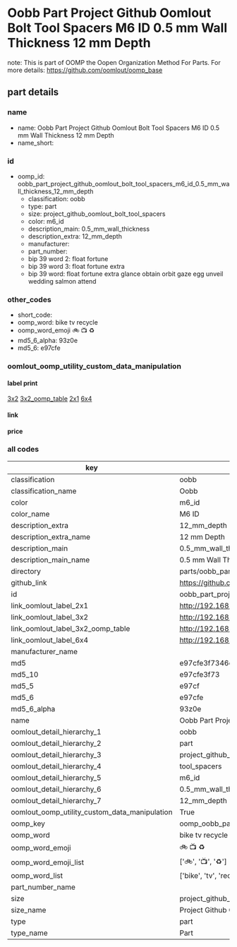 # Oobb Part Project Github Oomlout Bolt Tool Spacers M6 ID 0.5 mm Wall Thickness 12 mm Depth  

note: This is part of OOMP the Oopen Organization Method For Parts. For more details: https://github.com/oomlout/oomp_base

##  part details
  







### name
* name: Oobb Part Project Github Oomlout Bolt Tool Spacers M6 ID 0.5 mm Wall Thickness 12 mm Depth
* name_short: 
### id
* oomp_id: oobb_part_project_github_oomlout_bolt_tool_spacers_m6_id_0.5_mm_wall_thickness_12_mm_depth
  * classification: oobb
  * type: part
  * size: project_github_oomlout_bolt_tool_spacers
  * color: m6_id
  * description_main: 0.5_mm_wall_thickness
  * description_extra: 12_mm_depth
  * manufacturer: 
  * part_number: 
  * bip 39 word 2: float fortune
  * bip 39 word 3: float fortune extra
  * bip 39 word: float fortune extra glance obtain orbit gaze egg unveil wedding salmon attend

### other_codes
* short_code: 
* oomp_word: bike tv recycle
* oomp_word_emoji :bike: :tv: :recycle:
* md5_6_alpha: 93z0e
* md5_6: e97cfe






### oomlout_oomp_utility_custom_data_manipulation
#### label print
[3x2](http://192.168.1.245:1112/?label=oomp%2093z0e)
[3x2_oomp_table](http://192.168.1.108:1112/?label=oomp%2093z0e)
[2x1](http://192.168.1.242:1112/?label=oomp%2093z0e)
[6x4](http://192.168.1.55:1112/?label=oomp%2093z0e)    

#### link

                              

#### price







### all codes 
| key | value |  
| --- | --- |  
| classification | oobb |  
| classification_name | Oobb |  
| color | m6_id |  
| color_name | M6 ID |  
| description_extra | 12_mm_depth |  
| description_extra_name | 12 mm Depth |  
| description_main | 0.5_mm_wall_thickness |  
| description_main_name | 0.5 mm Wall Thickness |  
| directory | parts/oobb_part_project_github_oomlout_bolt_tool_spacers_m6_id_0.5_mm_wall_thickness_12_mm_depth |  
| github_link | https://github.com/oomlout/oomlout_oomp_part_src/tree/main/parts/oobb_part_project_github_oomlout_bolt_tool_spacers_m6_id_0.5_mm_wall_thickness_12_mm_depth |  
| id | oobb_part_project_github_oomlout_bolt_tool_spacers_m6_id_0.5_mm_wall_thickness_12_mm_depth |  
| link_oomlout_label_2x1 | http://192.168.1.242:1112/?label=oomp%2093z0e |  
| link_oomlout_label_3x2 | http://192.168.1.245:1112/?label=oomp%2093z0e |  
| link_oomlout_label_3x2_oomp_table | http://192.168.1.108:1112/?label=oomp%2093z0e |  
| link_oomlout_label_6x4 | http://192.168.1.55:1112/?label=oomp%2093z0e |  
| manufacturer_name |  |  
| md5 | e97cfe3f7346cc166fcc462aa216e2c9 |  
| md5_10 | e97cfe3f73 |  
| md5_5 | e97cf |  
| md5_6 | e97cfe |  
| md5_6_alpha | 93z0e |  
| name | Oobb Part Project Github Oomlout Bolt Tool Spacers M6 ID 0.5 mm Wall Thickness 12 mm Depth |  
| oomlout_detail_hierarchy_1 | oobb |  
| oomlout_detail_hierarchy_2 | part |  
| oomlout_detail_hierarchy_3 | project_github_bolt |  
| oomlout_detail_hierarchy_4 | tool_spacers |  
| oomlout_detail_hierarchy_5 | m6_id |  
| oomlout_detail_hierarchy_6 | 0.5_mm_wall_thickness |  
| oomlout_detail_hierarchy_7 | 12_mm_depth |  
| oomlout_oomp_utility_custom_data_manipulation | True |  
| oomp_key | oomp_oobb_part_project_github_oomlout_bolt_tool_spacers_m6_id_0.5_mm_wall_thickness_12_mm_depth |  
| oomp_word | bike tv recycle |  
| oomp_word_emoji | :bike: :tv: :recycle: |  
| oomp_word_emoji_list | [':bike:', ':tv:', ':recycle:'] |  
| oomp_word_list | ['bike', 'tv', 'recycle'] |  
| part_number_name |  |  
| size | project_github_oomlout_bolt_tool_spacers |  
| size_name | Project Github Oomlout Bolt Tool Spacers |  
| type | part |  
| type_name | Part |  

